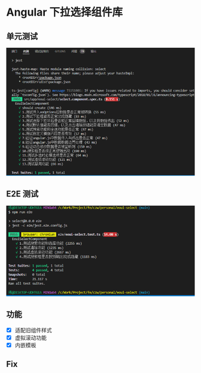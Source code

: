 # Angular 下拉选择组件库

## 单元测试
![alt text](./doc/image.png)

## E2E 测试
![alt text](image.png)

## 功能

- [X] 适配旧组件样式
- [X] 虚拟滚动功能
- [X] 内嵌模板

## Fix